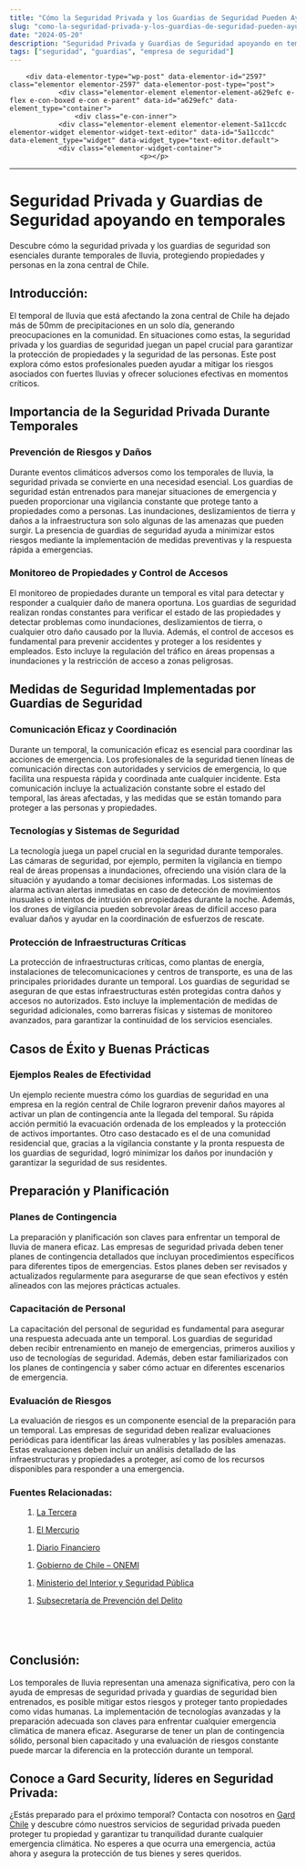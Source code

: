 ```yaml
---
title: "Cómo la Seguridad Privada y los Guardias de Seguridad Pueden Ayudar Durante Temporales de Lluvia"
slug: "como-la-seguridad-privada-y-los-guardias-de-seguridad-pueden-ayudar-durante-temporales-de-lluvia"
date: "2024-05-20"
description: "Seguridad Privada y Guardias de Seguridad apoyando en temporales   Descubre cómo la seguridad privada y los guardias de seguridad son esenciales durante tempora..."
tags: ["seguridad", "guardias", "empresa de seguridad"]
---
```


		<div data-elementor-type="wp-post" data-elementor-id="2597" class="elementor elementor-2597" data-elementor-post-type="post">
				<div class="elementor-element elementor-element-a629efc e-flex e-con-boxed e-con e-parent" data-id="a629efc" data-element_type="container">
					<div class="e-con-inner">
				<div class="elementor-element elementor-element-5a11ccdc elementor-widget elementor-widget-text-editor" data-id="5a11ccdc" data-element_type="widget" data-widget_type="text-editor.default">
				<div class="elementor-widget-container">
									<p></p>
<hr class="wp-block-separator has-alpha-channel-opacity">
<p></p>
<p></p>
<h1 id="h-seguridad-privada-y-guardias-de-seguridad-apoyando-en-temporales" class="wp-block-heading">Seguridad Privada y Guardias de Seguridad apoyando en temporales</h1>
<p></p>
<p></p>
<p>Descubre cómo la seguridad privada y los guardias de seguridad son esenciales durante temporales de lluvia, protegiendo propiedades y personas en la zona central de Chile.</p>
<p></p>
<p></p>
<h2 id="h-introduccion" class="wp-block-heading">Introducción:</h2>
<p></p>
<p></p>
<p>El temporal de lluvia que está afectando la zona central de Chile ha dejado más de 50mm de precipitaciones en un solo día, generando preocupaciones en la comunidad. En situaciones como estas, la seguridad privada y los guardias de seguridad juegan un papel crucial para garantizar la protección de propiedades y la seguridad de las personas. Este post explora cómo estos profesionales pueden ayudar a mitigar los riesgos asociados con fuertes lluvias y ofrecer soluciones efectivas en momentos críticos.</p>
<p></p>
<p></p>
<p></p>
<h2 id="h-importancia-de-la-seguridad-privada-durante-temporales" class="wp-block-heading">Importancia de la Seguridad Privada Durante Temporales</h2>
<p></p>
<p></p>
<h3 id="h-prevencion-de-riesgos-y-danos" class="wp-block-heading">Prevención de Riesgos y Daños</h3>
<p></p>
<p></p>
<p>Durante eventos climáticos adversos como los temporales de lluvia, la seguridad privada se convierte en una necesidad esencial. Los guardias de seguridad están entrenados para manejar situaciones de emergencia y pueden proporcionar una vigilancia constante que protege tanto a propiedades como a personas. Las inundaciones, deslizamientos de tierra y daños a la infraestructura son solo algunas de las amenazas que pueden surgir. La presencia de guardias de seguridad ayuda a minimizar estos riesgos mediante la implementación de medidas preventivas y la respuesta rápida a emergencias.</p>
<p></p>
<p></p>
<p></p>
<h3 id="h-monitoreo-de-propiedades-y-control-de-accesos" class="wp-block-heading">Monitoreo de Propiedades y Control de Accesos</h3>
<p></p>
<p></p>
<p>El monitoreo de propiedades durante un temporal es vital para detectar y responder a cualquier daño de manera oportuna. Los guardias de seguridad realizan rondas constantes para verificar el estado de las propiedades y detectar problemas como inundaciones, deslizamientos de tierra, o cualquier otro daño causado por la lluvia. Además, el control de accesos es fundamental para prevenir accidentes y proteger a los residentes y empleados. Esto incluye la regulación del tráfico en áreas propensas a inundaciones y la restricción de acceso a zonas peligrosas.</p>
<p></p>
<p></p>
<p></p>
<h2 id="h-medidas-de-seguridad-implementadas-por-guardias-de-seguridad" class="wp-block-heading">Medidas de Seguridad Implementadas por Guardias de Seguridad</h2>
<p></p>
<p></p>
<h3 id="h-comunicacion-eficaz-y-coordinacion" class="wp-block-heading">Comunicación Eficaz y Coordinación</h3>
<p></p>
<p></p>
<p>Durante un temporal, la comunicación eficaz es esencial para coordinar las acciones de emergencia. Los profesionales de la seguridad tienen líneas de comunicación directas con autoridades y servicios de emergencia, lo que facilita una respuesta rápida y coordinada ante cualquier incidente. Esta comunicación incluye la actualización constante sobre el estado del temporal, las áreas afectadas, y las medidas que se están tomando para proteger a las personas y propiedades.</p>
<p></p>
<p></p>
<p></p>
<h3 id="h-tecnologias-y-sistemas-de-seguridad" class="wp-block-heading">Tecnologías y Sistemas de Seguridad</h3>
<p></p>
<p></p>
<p>La tecnología juega un papel crucial en la seguridad durante temporales. Las cámaras de seguridad, por ejemplo, permiten la vigilancia en tiempo real de áreas propensas a inundaciones, ofreciendo una visión clara de la situación y ayudando a tomar decisiones informadas. Los sistemas de alarma activan alertas inmediatas en caso de detección de movimientos inusuales o intentos de intrusión en propiedades durante la noche. Además, los drones de vigilancia pueden sobrevolar áreas de difícil acceso para evaluar daños y ayudar en la coordinación de esfuerzos de rescate.</p>
<p></p>
<p></p>
<p></p>
<h3 id="h-proteccion-de-infraestructuras-criticas" class="wp-block-heading">Protección de Infraestructuras Críticas</h3>
<p></p>
<p></p>
<p>La protección de infraestructuras críticas, como plantas de energía, instalaciones de telecomunicaciones y centros de transporte, es una de las principales prioridades durante un temporal. Los guardias de seguridad se aseguran de que estas infraestructuras estén protegidas contra daños y accesos no autorizados. Esto incluye la implementación de medidas de seguridad adicionales, como barreras físicas y sistemas de monitoreo avanzados, para garantizar la continuidad de los servicios esenciales.</p>
<p></p>
<p></p>
<p></p>
<h2 id="h-casos-de-exito-y-buenas-practicas" class="wp-block-heading">Casos de Éxito y Buenas Prácticas</h2>
<p></p>
<p></p>
<h3 id="h-ejemplos-reales-de-efectividad" class="wp-block-heading">Ejemplos Reales de Efectividad</h3>
<p></p>
<p></p>
<p>Un ejemplo reciente muestra cómo los guardias de seguridad en una empresa en la región central de Chile lograron prevenir daños mayores al activar un plan de contingencia ante la llegada del temporal. Su rápida acción permitió la evacuación ordenada de los empleados y la protección de activos importantes. Otro caso destacado es el de una comunidad residencial que, gracias a la vigilancia constante y la pronta respuesta de los guardias de seguridad, logró minimizar los daños por inundación y garantizar la seguridad de sus residentes.</p>
<p></p>
<p></p>
<p></p>
<h2 id="h-preparacion-y-planificacion" class="wp-block-heading">Preparación y Planificación</h2>
<p></p>
<p></p>
<h3 id="h-planes-de-contingencia" class="wp-block-heading">Planes de Contingencia</h3>
<p></p>
<p></p>
<p>La preparación y planificación son claves para enfrentar un temporal de lluvia de manera eficaz. Las empresas de seguridad privada deben tener planes de contingencia detallados que incluyan procedimientos específicos para diferentes tipos de emergencias. Estos planes deben ser revisados y actualizados regularmente para asegurarse de que sean efectivos y estén alineados con las mejores prácticas actuales.</p>
<p></p>
<p></p>
<p></p>
<h3 id="h-capacitacion-de-personal" class="wp-block-heading">Capacitación de Personal</h3>
<p></p>
<p></p>
<p>La capacitación del personal de seguridad es fundamental para asegurar una respuesta adecuada ante un temporal. Los guardias de seguridad deben recibir entrenamiento en manejo de emergencias, primeros auxilios y uso de tecnologías de seguridad. Además, deben estar familiarizados con los planes de contingencia y saber cómo actuar en diferentes escenarios de emergencia.</p>
<p></p>
<p></p>
<p></p>
<h3 id="h-evaluacion-de-riesgos" class="wp-block-heading">Evaluación de Riesgos</h3>
<p></p>
<p></p>
<p>La evaluación de riesgos es un componente esencial de la preparación para un temporal. Las empresas de seguridad deben realizar evaluaciones periódicas para identificar las áreas vulnerables y las posibles amenazas. Estas evaluaciones deben incluir un análisis detallado de las infraestructuras y propiedades a proteger, así como de los recursos disponibles para responder a una emergencia.</p>
<p></p>
<p></p>
<p></p>
<h3 id="h-fuentes-relacionadas" class="wp-block-heading">Fuentes Relacionadas:</h3>
<p></p>
<p></p>
<ol class="wp-block-list">
<li style="list-style-type: none;">
<ol></ol>
</li>
</ol>
<ol>
<li style="list-style-type: none;">
<ol>
<li><a href="https://www.latercera.com/">La Tercera</a></li>
</ol>
</li>
</ol>
<p></p>
<p></p>
<ol>
<li style="list-style-type: none;">
<ol>
<li><a href="https://www.emol.com/">El Mercurio</a></li>
</ol>
</li>
</ol>
<p></p>
<p></p>
<ol>
<li style="list-style-type: none;">
<ol>
<li><a href="https://www.df.cl/">Diario Financiero</a></li>
</ol>
</li>
</ol>
<p></p>
<p></p>
<ol>
<li style="list-style-type: none;">
<ol>
<li><a href="https://www.onemi.cl/">Gobierno de Chile &#8211; ONEMI</a></li>
</ol>
</li>
</ol>
<p></p>
<p></p>
<ol>
<li style="list-style-type: none;">
<ol>
<li><a href="https://www.interior.gob.cl/">Ministerio del Interior y Seguridad Pública</a></li>
</ol>
</li>
</ol>
<p></p>
<p></p>
<ol>
<li style="list-style-type: none;">
<ol>
<li><a href="https://www.seguridadpublica.cl/">Subsecretaría de Prevención del Delito</a></li></ol></li></ol>
<p></p>
<p></p>
<p></p>
<h2 id="h-conclusion" class="wp-block-heading">&nbsp;</h2>
<h2 id="h-conclusion" class="wp-block-heading">Conclusión:</h2>
<p></p>
<p></p>
<p>Los temporales de lluvia representan una amenaza significativa, pero con la ayuda de empresas de seguridad privada y guardias de seguridad bien entrenados, es posible mitigar estos riesgos y proteger tanto propiedades como vidas humanas. La implementación de tecnologías avanzadas y la preparación adecuada son claves para enfrentar cualquier emergencia climática de manera eficaz. Asegurarse de tener un plan de contingencia sólido, personal bien capacitado y una evaluación de riesgos constante puede marcar la diferencia en la protección durante un temporal.</p>
<p></p>
<p></p>
<p></p>
<h2 id="h-conoce-a-gard-security-lideres-en-seguridad-privada" class="wp-block-heading">Conoce a Gard Security, líderes en Seguridad Privada:</h2>
<p></p>
<p></p>
<p>¿Estás preparado para el próximo temporal? Contacta con nosotros en <a href="https://gard.cl/">Gard Chile</a> y descubre cómo nuestros servicios de seguridad privada pueden proteger tu propiedad y garantizar tu tranquilidad durante cualquier emergencia climática. No esperes a que ocurra una emergencia, actúa ahora y asegura la protección de tus bienes y seres queridos.</p>
<p></p>								</div>
				</div>
					</div>
				</div>
				</div>
		